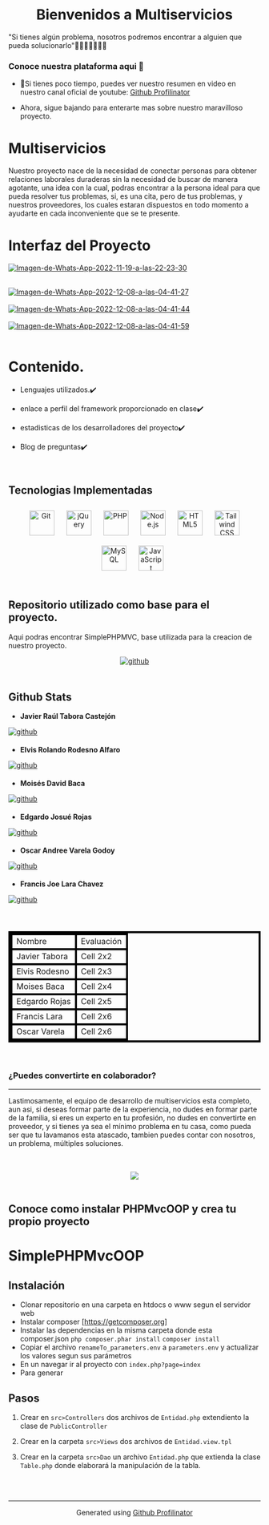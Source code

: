 # <div align="center">Bienvenidos a Multiservicios 
"Si tienes algún problema, nosotros podremos encontrar a alguien que pueda solucionarlo"👨‍🏭👷‍♀️👷🧑‍⚕️</div>  
  



### Conoce nuestra plataforma aqui 🔽  
- 🔭Si tienes poco tiempo, puedes ver nuestro resumen en video en nuestro canal oficial de youtube: [Github Profilinator](https://github.com/rishavanand/github-profilinator)  
  

- Ahora, sigue bajando para enterarte mas sobre nuestro maravilloso proyecto.  
  

# Multiservicios  
  

Nuestro proyecto nace de la necesidad de conectar personas para obtener relaciones laborales duraderas sin la necesidad de buscar de manera agotante, una idea con la cual, podras encontrar a la persona ideal para que pueda resolver tus problemas, si, es una cita, pero de tus problemas, y nuestros proveedores, los cuales estaran dispuestos en todo momento a ayudarte en cada inconveniente que se te presente.  
  

# Interfaz del Proyecto
<a href="https://postimages.org/" target="_blank"><img src="https://i.postimg.cc/L65pdqc2/Imagen-de-Whats-App-2022-11-19-a-las-22-23-30.jpg" alt="Imagen-de-Whats-App-2022-11-19-a-las-22-23-30"/></a><br/><br/>

<a href="https://postimages.org/" target="_blank"><img src="https://i.postimg.cc/K8ghz6cW/Imagen-de-Whats-App-2022-12-08-a-las-04-41-27.jpg" alt="Imagen-de-Whats-App-2022-12-08-a-las-04-41-27"/></a><br/><br/>
<a href="https://postimages.org/" target="_blank"><img src="https://i.postimg.cc/DyNK7vhs/Imagen-de-Whats-App-2022-12-08-a-las-04-41-44.jpg" alt="Imagen-de-Whats-App-2022-12-08-a-las-04-41-44"/></a><br/><br/>
<a href="https://postimages.org/" target="_blank"><img src="https://i.postimg.cc/wBXK5Dmc/Imagen-de-Whats-App-2022-12-08-a-las-04-41-59.jpg" alt="Imagen-de-Whats-App-2022-12-08-a-las-04-41-59"/></a><br/><br/>


# Contenido.
  

- Lenguajes utilizados.✔️  
  

- enlace a perfil del framework proporcionado en clase✔️  
  

- estadisticas de los desarrolladores del proyecto✔️
  
  

- Blog de preguntas✔️  
  

<br/>  


## Tecnologias Implementadas  
<div align="center">  
<a href="https://github.com/" target="_blank"><img style="margin: 10px" src="https://profilinator.rishav.dev/skills-assets/git-scm-icon.svg" alt="Git" height="50" /></a>  
<a href="https://jquery.com/" target="_blank"><img style="margin: 10px" src="https://profilinator.rishav.dev/skills-assets/jquery.png" alt="jQuery" height="50" /></a>  
<a href="https://www.php.net/" target="_blank"><img style="margin: 10px" src="https://profilinator.rishav.dev/skills-assets/php-original.svg" alt="PHP" height="50" /></a>  
<a href="https://nodejs.org/" target="_blank"><img style="margin: 10px" src="https://profilinator.rishav.dev/skills-assets/nodejs-original-wordmark.svg" alt="Node.js" height="50" /></a>  
<a href="https://en.wikipedia.org/wiki/HTML5" target="_blank"><img style="margin: 10px" src="https://profilinator.rishav.dev/skills-assets/html5-original-wordmark.svg" alt="HTML5" height="50" /></a>  
<a href="https://www.tailwindcss.com/" target="_blank"><img style="margin: 10px" src="https://profilinator.rishav.dev/skills-assets/tailwindcss.svg" alt="Tailwind CSS" height="50" /></a>  
<a href="https://www.mysql.com/" target="_blank"><img style="margin: 10px" src="https://profilinator.rishav.dev/skills-assets/mysql-original-wordmark.svg" alt="MySQL" height="50" /></a>  
<a href="https://www.javascript.com/" target="_blank"><img style="margin: 10px" src="https://profilinator.rishav.dev/skills-assets/javascript-original.svg" alt="JavaScript" height="50" /></a>  
</div>

<br/>  


## Repositorio utilizado como base para el proyecto. 
Aqui podras encontrar SimplePHPMVC, base utilizada para la creacion de nuestro proyecto.  
  

<div align="center">
<a href="https://github.com/obetancourthunicah" target="_blank">
<img src=https://img.shields.io/badge/github-%2324292e.svg?&style=for-the-badge&logo=github&logoColor=white alt=github style="margin-bottom: 5px;" />
</a>  
</div>  
  

<br/>  


## Github Stats  
- **Javier Raúl Tabora Castejón**  
  

<a href="https://github.com/jtaboracastejon" target="_blank">
<img src=https://img.shields.io/badge/github-%2324292e.svg?&style=for-the-badge&logo=github&logoColor=white alt=github style="margin-bottom: 5px;" />
</a>  
  

- **Elvis Rolando Rodesno Alfaro**  
  

<a href="https://github.com/Elvis-R-Alfaro" target="_blank">
<img src=https://img.shields.io/badge/github-%2324292e.svg?&style=for-the-badge&logo=github&logoColor=white alt=github style="margin-bottom: 5px;" />
</a>  
  

- **Moisés David Baca**  
  

<a href="https://github.com/Moi-Baca" target="_blank">
<img src=https://img.shields.io/badge/github-%2324292e.svg?&style=for-the-badge&logo=github&logoColor=white alt=github style="margin-bottom: 5px;" />
</a>  
  

- **Edgardo Josué Rojas**  
  

<a href="https://github.com/EdgardoRojas23HN" target="_blank">
<img src=https://img.shields.io/badge/github-%2324292e.svg?&style=for-the-badge&logo=github&logoColor=white alt=github style="margin-bottom: 5px;" />
</a>  
  

- **Oscar Andree Varela Godoy**  
  

<a href="https://github.com/Oscariniux" target="_blank">
<img src=https://img.shields.io/badge/github-%2324292e.svg?&style=for-the-badge&logo=github&logoColor=white alt=github style="margin-bottom: 5px;" />
</a>  
  

- **Francis Joe Lara Chavez**  
  

<a href="https://github.com/Francis-Lara" target="_blank">
<img src=https://img.shields.io/badge/github-%2324292e.svg?&style=for-the-badge&logo=github&logoColor=white alt=github style="margin-bottom: 5px;" />
</a>  
  
<br/>
<br/><br/>

<table style="border: 4px #000000 solid">
	<tbody>
		<tr>
			<td style="border: 4px #000000 solid">Nombre</td>
			<td style="border: 4px #000000 solid">Evaluación</td>
		</tr>
		<tr>
			<td style="border: 4px #000000 solid">Javier Tabora</td>
			<td style="border: 4px #000000 solid">Cell 2x2</td>
		</tr>
		<tr>
			<td style="border: 4px #000000 solid">Elvis Rodesno</td>
			<td style="border: 4px #000000 solid">Cell 2x3</td>
		</tr>
		<tr>
			<td style="border: 4px #000000 solid">Moises Baca</td>
			<td style="border: 4px #000000 solid">Cell 2x4</td>
		</tr>
		<tr>
			<td style="border: 4px #000000 solid">Edgardo Rojas</td>
			<td style="border: 4px #000000 solid">Cell 2x5</td>
		</tr>
		<tr>
			<td style="border: 4px #000000 solid">Francis Lara</td>
			<td style="border: 4px #000000 solid">Cell 2x6</td>
		</tr>
    <tr>
			<td style="border: 4px #000000 solid">Oscar Varela</td>
			<td style="border: 4px #000000 solid">Cell 2x6</td>
		</tr>
	</tbody>
</table>
<br/>  



### ¿Puedes convertirte en colaborador?  
****  
  

Lastimosamente, el equipo de desarrollo de multiservicios esta completo, aun asi, si deseas formar parte de la experiencia, no dudes en formar parte de la familia, si eres un experto en tu profesión, no dudes en convertirte en proveedor, y si tienes ya sea el mínimo problema en tu casa, como pueda ser que tu lavamanos esta atascado, tambien puedes contar con nosotros, un problema, múltiples soluciones.
  

  
  

<br/>  

  

<br/>  

<div align="center">
<img src="https://komarev.com/ghpvc/?username=jtaboracastejon&&style=flat-square" align="center" />
</div>  
  

<br/>  



## Conoce como instalar PHPMvcOOP y crea tu propio proyecto  
# SimplePHPMvcOOP

## Instalación
* Clonar repositorio en una carpeta en htdocs o www segun el servidor web
* Instalar composer [https://getcomposer.org]
* Instalar las dependencias en la misma carpeta donde esta composer.json
    ``` php composer.phar install ```
    ``` composer install ```
* Copiar el archivo ```renameTo_parameters.env``` a ```parameters.env``` y actualizar los valores segun sus parámetros
* En un navegar ir al proyecto con ```index.php?page=index```
* Para generar 
## Pasos

1. Crear en ```src>Controllers``` dos archivos de ```Entidad.php``` extendiento la clase de ```PublicController```

2. Crear en la carpeta ```src>Views``` dos archivos de
```Entidad.view.tpl```

3. Crear en la carpeta ```src>Dao``` un archivo ```Entidad.php``` que extienda la clase ```Table.php``` donde elaborará la manipulación de la tabla.
  
  

<br/>  


<br />

----
<div align="center">Generated using <a href="https://profilinator.rishav.dev/" target="_blank">Github Profilinator</a></div>
